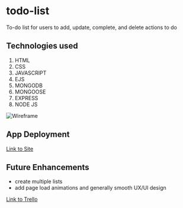 # todo-list

To-do list for users to add, update, complete, and delete actions to do

## Technologies used

1. HTML
2. CSS
3. JAVASCRIPT
4. EJS
5. MONGODB
6. MONGOOSE
7. EXPRESS
8. NODE JS

![Wireframe](https://lh3.googleusercontent.com/TvGI27npABSi7S6iuIUyHnmqP0eh5Ih6dhgcAZV_hdp6Mn0vnUW_-qHAmL-Ah9XKrtw8y7h2EXQydSjvvDo0aWz_Fj42K2420p-lGHpGqt_YD29G_E-1dgwE7Z9K92gaw8bv1yCYEzgfgB45mW_nhDvtyZhkORYz6bRQwtWNOnvERmSgFnhDJCxMkJxgS5qv4_k60dghq__D2nglAe6BY-ykJF_fJe5oxemrRKOQAnPr_AsQACmU8XSi_q2WtZZWmV4ikN9nHk1SYs9RAdiioQBnLWPCNots-ZTIzxe_s1J-d2rN2CtbTRfJRE0cabIg_2k7rkzolt0d_R7KsD-1iUghNie5m4kmo_sdRKf9kxfWXeTMne7oMQDnx-wijalJfHF4wU5BAD1UBjboR1S1jJqNpM0e47igQW-NPpLnAWt9H8OWh9O8p_4KghM5JoU6q7SYDUDEvHwn1OJi_EFoYMsULALWJJI1eigxroq570ZBVM4SKvfgSiOjiLPxm10gVnSaN7X_u3vnJhEJtJd206DYjccmR6a62n9Xgg1qeGnRfqJr7o4ZbgYr_eAjFwUvi6z6Hc3qj61utMGg24CLsz1emeDds_6HjnXesuDko_h-qndvFbXYV4uo8qJ1qVDmLnMJUePXPy9Pkgjm7A7Cx1BlYwakUYjhAAklHl9XW8Ouoo5TQU3RARzh1PrXADqNuQTJibhDbqFsfv1j7XMeKOXDWasGcItfnHeBg7f2Acny56n30uNg5AEI_KXTbI7ohl1zJzTLFBr6eORjIUFn7ZDteTvsi0BGSBQt=w934-h1076-no?authuser=0)

## App Deployment

[Link to Site](https://young-reaches-38531.herokuapp.com/todo)

## Future Enhancements

- create multiple lists
- add page load animations and generally smooth UX/UI design

[Link to Trello](https://trello.com/b/83ilevJG/to-do-list)
